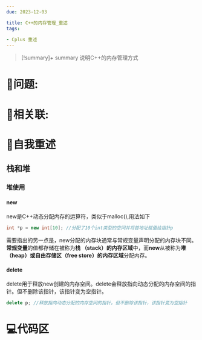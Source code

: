 ```yaml
---
due: 2023-12-03 

title: C++的内存管理_重述
tags:
 
- Cplus 重述
---
```



> [!summary]+ summary
> 说明C++的内存管理方式


# 🤔问题:





# 🤔相关联:




# 📘自我重述
## 栈和堆

### 堆使用
#### new
new是C++动态分配内存的运算符，类似于malloc(),用法如下
```cpp
int *p = new int[10]; //分配了10个int类型的空间并将首地址赋值给指针p
```
需要指出的另一点是，new分配的内存块通常与常规变量声明分配的内存块不同。**常规变量**的值都存储在被称为**栈 （stack）的内存区域**中，而**new**从被称为**堆（heap）或自由存储区（free store）的内存区域**分配内存。

#### delete
delete用于释放new创建的内存空间。delete会释放指向动态分配的内存空间的指针。但不删除该指针，该指针变为空指针。
```cpp
delete p; //释放指向动态分配的内存空间的指针。但不删除该指针，该指针变为空指针
```






# 💻代码区